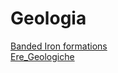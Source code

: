 # Geologia
[Banded Iron formations](/notes/banded_iron_formations)  
[Ere_Geologiche](/notes/ere_geologiche)  
